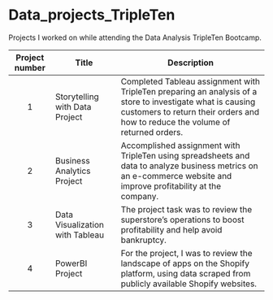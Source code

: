 # Data_projects_TripleTen
Projects I worked on while attending the Data Analysis TripleTen Bootcamp.


| Project number | Title | Description |
| :-----------: | ----------- |----------- |
| 1 | Storytelling with Data Project | Completed Tableau assignment with TripleTen preparing an analysis of a store to investigate what is causing customers to return their orders and how to reduce the volume of returned orders. |
| 2 | Business Analytics Project | Accomplished assignment with TripleTen using spreadsheets and data to analyze business metrics on an e-commerce website and improve profitability at the company.|
| 3 | Data Visualization with Tableau | The project task was to review the superstore’s operations to boost profitability and help avoid bankruptcy. |
| 4 | PowerBI Project | For the project, I was to review the landscape of apps on the Shopify platform, using data scraped from publicly available Shopify websites. |
